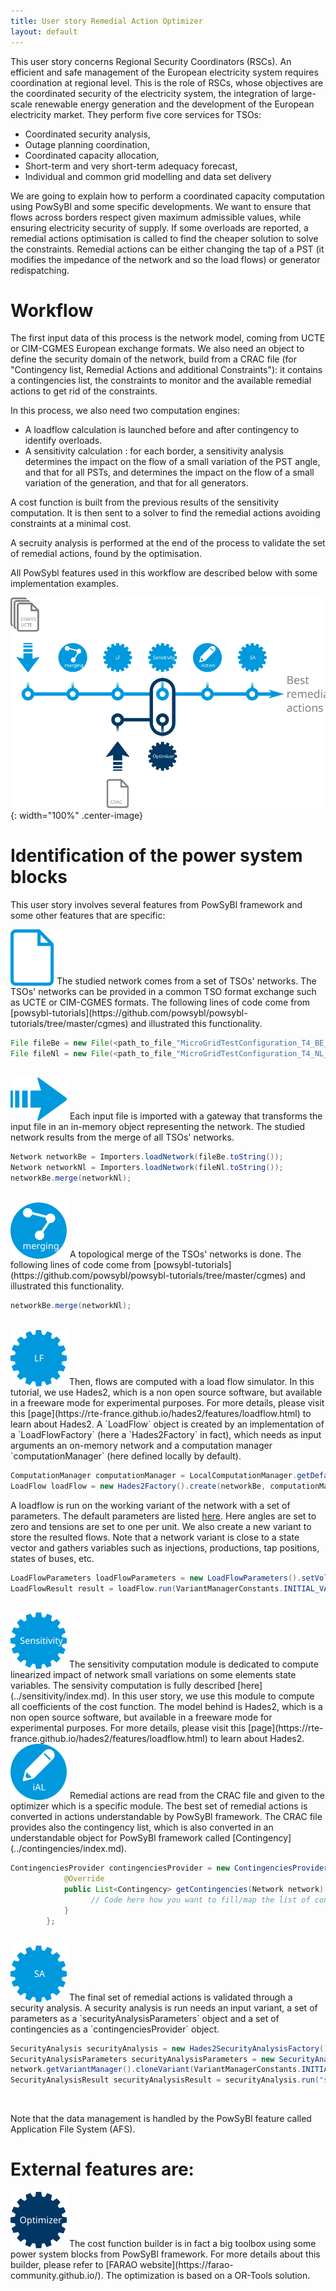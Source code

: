 ```yaml
---
title: User story Remedial Action Optimizer
layout: default
---
```


This user story concerns Regional Security Coordinators (RSCs). An efficient and safe management of the European electricity system requires coordination at regional level. This is the role of RSCs, whose objectives are the coordinated security of the electricity system, the integration of large-scale renewable energy generation and the development of the European electricity market. They perform five core services for TSOs:

- Coordinated security analysis,
- Outage planning coordination,
- Coordinated capacity allocation,
- Short-term and very short-term adequacy forecast,
- Individual and common grid modelling and data set delivery


 We are going to explain how to perform a coordinated capacity computation using PowSyBl and some specific developments. We want to ensure that flows across borders respect given maximum admissible values, while ensuring electricity security of supply. If some overloads are reported, a remedial actions optimisation is called to find the cheaper solution to solve the constraints. Remedial actions can be either changing the tap of a PST (it modifies the impedance of the network and so the load flows) or generator redispatching.

# Workflow

The first input data of this process is the network model, coming from UCTE or CIM-CGMES European exchange formats. We also need an object to define the security domain of the network, build from a CRAC file (for "Contingency list, Remedial Actions and additional Constraints"): it contains a contingencies list, the constraints to monitor and the available remedial actions to get rid of the constraints.   

In this process, we also need two computation engines:
- A loadflow calculation is launched before and after contingency to identify overloads.
- A sensitivity calculation : for each border, a sensitivity analysis determines the impact on the flow of a small variation of the PST angle, and that for all PSTs, and determines the impact on the flow of a small variation of the generation, and that for all generators.

A cost function is built from the previous results of the sensitivity computation. It is then sent to a solver to find the remedial actions avoiding constraints at a minimal cost.

A secruity analysis is performed at the end of the process to validate the set of remedial actions, found by the optimisation.

All PowSybl features used in this workflow are described below with some implementation examples.

![Workflow](./images/Workflow_Capacity_Calculation_RSC.svg){: width="100%" .center-image}

# Identification of the power system blocks

This user story involves several features from PowSyBl framework and some other features that are specific:

<img src="./images/File.svg" alt="" style="vertical-align: bottom"/>
The studied network comes from a set of TSOs' networks. The TSOs' networks can be provided in a common TSO format exchange such as UCTE or CIM-CGMES formats. The following lines of code come from [powsybl-tutorials](https://github.com/powsybl/powsybl-tutorials/tree/master/cgmes) and illustrated this functionality.

```java
File fileBe = new File(<path_to_file_"MicroGridTestConfiguration_T4_BE_BB_Complete_v2.zip">);
File fileNl = new File(<path_to_file_"MicroGridTestConfiguration_T4_NL_BB_Complete_v2.zip">);
```

<br />

<img src="./images/Import.svg" style="vertical-align: bottom"/>
Each input file is imported with a gateway that transforms the input file in an in-memory object representing the network. The studied network results from the merge of all TSOs' networks.

```java
Network networkBe = Importers.loadNetwork(fileBe.toString());
Network networkNl = Importers.loadNetwork(fileNl.toString());
networkBe.merge(networkNl);
```

<br />

<img src="./images/Network_merging.svg" style="vertical-align: bottom"/>
A topological merge of the TSOs' networks is done. The following lines of code come from [powsybl-tutorials](https://github.com/powsybl/powsybl-tutorials/tree/master/cgmes) and illustrated this functionality.

```java
networkBe.merge(networkNl);
```

<br />

<img src="./images/Compute_LF.svg" style="vertical-align: bottom"/>
Then, flows are computed with a load flow simulator. In this tutorial, we use Hades2, which is a non open source software, but available in a freeware mode for experimental purposes. For more details, please visit this [page](https://rte-france.github.io/hades2/features/loadflow.html) to learn about Hades2. A `LoadFlow` object is created by an implementation of a `LoadFlowFactory` (here a `Hades2Factory` in fact), which needs as input arguments an on-memory network and a computation manager `computationManager` (here defined locally by default).

```java
ComputationManager computationManager = LocalComputationManager.getDefault();
LoadFlow loadFlow = new Hades2Factory().create(networkBe, computationManager, 0);
```

A loadflow is run on the working variant of the network with a set of parameters. The default parameters are listed [here](../configuration/parameters/LoadFlowParameters.md). Here angles are set to zero and tensions are set to one per unit. We also create a new variant to store the resulted flows. Note that a network variant is close to a state vector and gathers variables such as injections, productions, tap positions, states of buses, etc.

```java
LoadFlowParameters loadFlowParameters = new LoadFlowParameters().setVoltageInitMode(LoadFlowParameters.VoltageInitMode.DC_VALUES);
LoadFlowResult result = loadFlow.run(VariantManagerConstants.INITIAL_VARIANT_ID, loadFlowParameters).join();
```
<br />

<img src="./images/Compute_Sensitivity.svg" style="vertical-align: bottom"/>
The sensitivity computation module is dedicated to compute linearized impact of network small variations on some elements state variables. The sensivity computation is fully described [here](../sensitivity/index.md). In this user story, we use this module to compute all coefficients of the cost function. The model behind is Hades2, which is a non open source software, but available in a freeware mode for experimental purposes. For more details, please visit this [page](https://rte-france.github.io/hades2/features/loadflow.html) to learn about Hades2.

<br />

<img src="./images/Modify_iAL.svg" style="vertical-align: bottom"/>
Remedial actions are read from the CRAC file and given to the optimizer which is a specific module. The best set of remedial actions is converted in actions understandable by PowSyBl framework. The CRAC file provides also the contingency list, which is also converted in an understandable object for PowSyBl framework called [Contingency](../contingencies/index.md).

```java
ContingenciesProvider contingenciesProvider = new ContingenciesProvider() {
            @Override
            public List<Contingency> getContingencies(Network network) {
                  // Code here how you want to fill/map the list of contingencies.
            }
        };
```

<br />

<img src="./images/Compute_SA.svg" style="vertical-align: bottom"/>
The final set of remedial actions is validated through a security analysis. A security analysis is run needs an input variant, a set of parameters as a `securityAnalysisParameters` object and a set of contingencies as a `contingenciesProvider` object.

```java
SecurityAnalysis securityAnalysis = new Hades2SecurityAnalysisFactory().create(networkBe, computationManager, 0);
SecurityAnalysisParameters securityAnalysisParameters = new SecurityAnalysisParameters(); // Default parameters.
network.getVariantManager().cloneVariant(VariantManagerConstants.INITIAL_VARIANT_ID, "saVariant");
SecurityAnalysisResult securityAnalysisResult = securityAnalysis.run("saVariant", securityAnalysisParameters, contingenciesProvider).join();
```

<br />

Note that the data management is handled by the PowSyBl feature called Application File System (AFS).

# External features are:

<img src="./images/Compute_Optimizer.svg" style="vertical-align: bottom"/>
The cost function builder is in fact a big toolbox using some power system blocks from PowSyBl framework. For more details about this builder, please refer to [FARAO website](https://farao-community.github.io/). The optimization is based on a OR-Tools solution.
